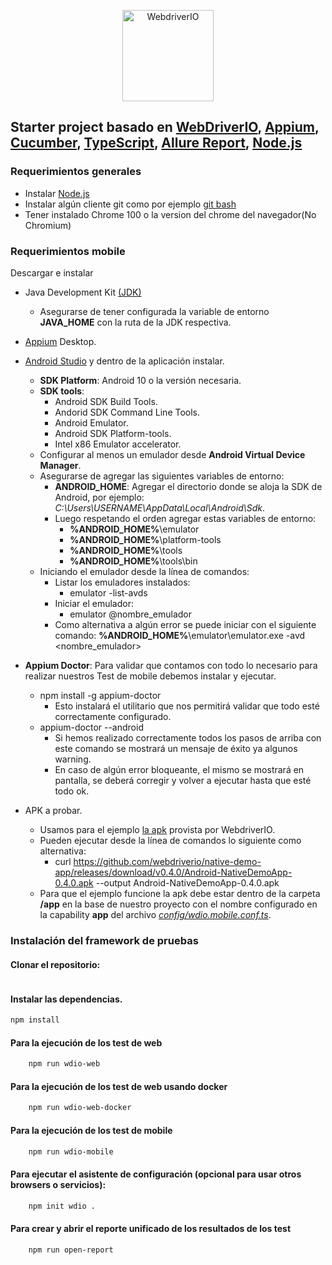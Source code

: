 <p align="center">
    <a href="https://webdriver.io/">
        <img alt="WebdriverIO" src="https://webdriver.io/assets/images/robot-3677788dd63849c56aa5cb3f332b12d5.svg" width="146">
    </a>
</p>

## Starter project basado en [WebDriverIO](https://webdriver.io/), [Appium](http://appium.io/), [Cucumber](https://cucumber.io/), [TypeScript](https://www.typescriptlang.org/), [Allure Report](https://docs.qameta.io/allure-report/), [Node.js](https://nodejs.org/en/)

### Requerimientos generales

- Instalar [Node.js](https://nodejs.org/es/download/)
- Instalar algún cliente git como por ejemplo [git bash](https://git-scm.com/downloads)
- Tener instalado Chrome 100 o la version del chrome del navegador(No Chromium)

### Requerimientos mobile

Descargar e instalar

- Java Development Kit [(JDK)](https://www.oracle.com/technetwork/java/javase/downloads/jdk8-downloads-2133155.html)
  - Asegurarse de tener configurada la variable de entorno **JAVA_HOME** con la ruta de la JDK respectiva.
- [Appium](https://appium.io/downloads/) Desktop.
- [Android Studio](https://developer.android.com/studio/index.html) y dentro de la aplicación instalar.
  - **SDK Platform**: Android 10 o la versión necesaria.
  - **SDK tools**:
    - Android SDK Build Tools.
    - Andorid SDK Command Line Tools.
    - Android Emulator.
    - Android SDK Platform-tools.
    - Intel x86 Emulator accelerator.
  - Configurar al menos un emulador desde **Android Virtual Device Manager**.
  - Asegurarse de agregar las siguientes variables de entorno:
    - **ANDROID_HOME**: Agregar el directorio donde se aloja la SDK de Android, por ejemplo: *C:\Users\USERNAME\AppData\Local\Android\Sdk*.
    - Luego respetando el orden agregar estas variables de entorno:
      - **%ANDROID_HOME%**\emulator
      - **%ANDROID_HOME%**\platform-tools
      - **%ANDROID_HOME%**\tools
      - **%ANDROID_HOME%**\tools\bin
  - Iniciando el emulador desde la línea de comandos:
    - Listar los emuladores instalados:
      - emulator -list-avds
    - Iniciar el emulador:
      - emulator @nombre_emulador
    - Como alternativa a algún error se puede iniciar con el siguiente comando: **%ANDROID_HOME%**\emulator\emulator.exe -avd <nombre_emulador>
- **Appium Doctor**: Para validar que contamos con todo lo necesario para realizar nuestros Test de mobile debemos instalar y ejecutar.

  - npm install -g appium-doctor
    - Esto instalará el utilitario que nos permitirá validar que todo esté correctamente configurado.
  - appium-doctor --android
    - Si hemos realizado correctamente todos los pasos de arriba con este comando se mostrará un mensaje de éxito ya algunos warning.
    - En caso de algún error bloqueante, el mismo se mostrará en pantalla, se deberá corregir y volver a ejecutar hasta que esté todo ok.

- APK a probar.
  - Usamos para el ejemplo [la apk](https://github.com/webdriverio/native-demo-app/releases/download/v0.4.0/Android-NativeDemoApp-0.4.0.apk) provista por WebdriverIO.
  - Pueden ejecutar desde la línea de comandos lo siguiente como alternativa:
    - curl <https://github.com/webdriverio/native-demo-app/releases/download/v0.4.0/Android-NativeDemoApp-0.4.0.apk> --output Android-NativeDemoApp-0.4.0.apk
  - Para que el ejemplo funcione la apk debe estar dentro de la carpeta **/app** en la base de nuestro proyecto con el nombre configurado en la capability **app** del archivo [*config/wdio.mobile.conf.ts*](config/wdio.mobile.conf.ts).

### Instalación del framework de pruebas

#### **Clonar el repositorio:**

```bash

```

#### **Instalar las dependencias.**

```bash
npm install
```

#### **Para la ejecución de los test de web**

```bash
    npm run wdio-web
```

#### **Para la ejecución de los test de web usando docker**

```bash
    npm run wdio-web-docker
```

#### **Para la ejecución de los test de mobile**

```bash
    npm run wdio-mobile
```

#### **Para ejecutar el asistente de configuración (opcional para usar otros browsers o servicios):**

```bash
    npm init wdio .
```

#### **Para crear y abrir el reporte unificado de los resultados de los test**

```bash
    npm run open-report
```
